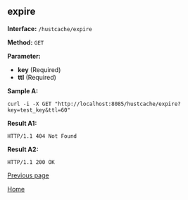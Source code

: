 ## expire ##

**Interface:** `/hustcache/expire`

**Method:** `GET`

**Parameter:** 

*  **key** (Required)    
*  **ttl** (Required)

**Sample A:**

    curl -i -X GET "http://localhost:8085/hustcache/expire?key=test_key&ttl=60"

**Result A1:**

	HTTP/1.1 404 Not Found
		
**Result A2:**

	HTTP/1.1 200 OK
	
[Previous page](../hustdb.md)

[Home](../../../index.md)
